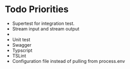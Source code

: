 # Todo Priorities
* Supertest for integration test.
* Stream input and stream output
*
* Unit test
* Swagger
* Typscript
* TSLint
* Configuration file instead of pulling from process.env
